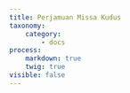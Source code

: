 ```yaml
---
title: Perjamuan Missa Kudus
taxonomy:
    category:
        - docs
process:
    markdown: true
    twig: true
visible: false
---
```


